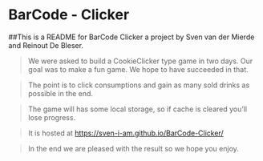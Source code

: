 # BarCode - Clicker

##This is a README for BarCode Clicker a project by Sven van der Mierde and Reinout De Bleser.
>We were asked to build a CookieClicker type game in two days.
>Our goal was to make a fun game.
>We hope to have succeeded in that. 

>The point is to click consumptions and gain as many sold drinks as possible in the end. 

>The game will has some local storage, so if cache is cleared you’ll lose progress. 
>

>It is hosted at 
>https://sven-i-am.github.io/BarCode-Clicker/

>In the end we are pleased with the result so we hope you enjoy. 
